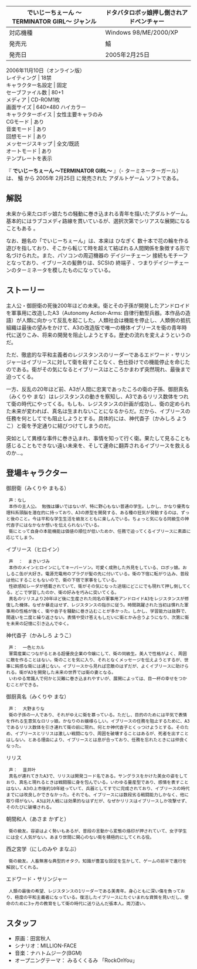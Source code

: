 でいじーちぇーん 〜TERMINATOR GIRL〜  ジャンル  |  ドタバタロボッ娘押し倒されアドベンチャー   
---|---  
対応機種  |  Windows 98/ME/2000/XP   
発売元  |  鱚   
発売日  |  2005年2月25日   
2006年11月10日（オンライン版）  
レイティング  |  18禁   
キャラクター名設定  |  固定   
セーブファイル数  |  80+1   
メディア  |  CD-ROM1枚   
画面サイズ  |  640×480 ハイカラー   
キャラクターボイス  |  女性主要キャラのみ   
CGモード  |  あり   
音楽モード  |  あり   
回想モード  |  あり   
メッセージスキップ  |  全文/既読   
オートモード  |  あり   
テンプレートを表示  
  
『 **でいじーちぇーん 〜TERMINATOR GIRL〜** 』（- ターミネーターガール）は、  鱚  から  2005年  2月25日
に発売された  アダルトゲーム  ソフトである。

##  解説  

未来から来たロボッ娘たちの騒動に巻き込まれる青年を描いたアダルトゲーム。 基本的にはラブコメディ路線を貫いているが、選択次第でシリアスな展開になることもある
  。

なお、題名の「でいじーちぇーん」は、本来は  ひなぎく
数十本で花の輪を作る遊びを指しており、そこから転じて時を超えて結ばれる人間関係を象徴する形で名づけられた。また、パソコンの周辺機器の  デイジーチェーン
接続もモチーフとなっており、イブリースの髪飾りは、SCSIの  終端子  、つまりデイジーチェーンのターミネータを模したものになっている。

##  ストーリー  

主人公・御厨衛の死後200年ほどの未来。衛とその子孫が開発したアンドロイドを軍事用に改造したA3（Autonomy Action-Arms:
自律行動型兵器。本作品の造語）が人類に向かって反乱を起こした。人類社会は機能を停止し、人類側の抵抗組織は最後の望みをかけて、A3の改造版で唯一の機体イブリースを衛の青年時代に送りこみ、将来の開発を阻止しようとする。歴史の流れを変えようというのだ。

ただ、徹底的な平和主義者のレジスタンスのリーダーであるエドワード・サリンジャーはイブリースに対して衛を殺すことなく、色仕掛けでの機能停止を命じたのである。衛がその気になるとイブリースはところかまわず突然現れ、最後まで迫ってくる。

一方、反乱の20年ほど前、A3が人間に忠実であったころの衛の子孫、御厨真名（みくりや
まな）はレジスタンスの動きを察知し、A3であるリリス数体をつれて衛の時代にやってくる。もしも、レジスタンスの計画が成功し、衛の定められた未来が変われば、真名は生まれないことになるからだ。だから、イブリースの任務を何としてでも阻止しようとする。具体的には、神代杳子（かみしろ
ようこ）と衛を予定通りに結びつけてしまうのだ。

突如として異様な事件に巻き込まれ、事情を知って行く衛。果たして見ることも感じることもできない遠い未来を、そして運命に翻弄されるイブリースを救えるのか…。

##  登場キャラクター  

御厨衛（みくりや まもる）

     声：なし 
     本作の主人公。 勉強は嫌いではないが、特に野心もない普通の学生。しかし、かなり優秀な理科系頭脳を潜在的に持っており、A3の原型を開発する、ある種の狂気が発動するのは、ずっと後のこと。今は平和な学生生活を級友とともに楽しんでいる。ちょっと気になる同級生の神代杳子にはなかなか想いを伝えられないでいる。 
     衛にとって自身の本能機能は価値の順位が低いためか、任務で迫ってくるイブリースに素直に応じてしまう。 
イブリース（ヒロイン）

     声  ：  まきいづみ 
     本作のメインヒロインにしてキーパーソン。可愛く成熟した外見をしている、ロボッ娘。おしるこ缶が大好き。電源充電用のプラグが髪の先に付いている。衛の下宿に転がり込み、普段は他にすることもないので、衛の下宿で家事をしている。 
     性欲感知レーダが搭載されていて、衛がその気になった途端にどこにでも現れて押し倒してくる。どこで学習したのか、衛の好みを巧みに突いてくる。 
     真名のリリスより20年ほど後に生産された同名の軍事用アンドロイドA3をレジスタンスが修復した機体。なぜか暴走はせず、レジスタンスの指示に従う。時間跳躍された当初は慣れた軍事用の性格が強く、衛や杳子を騒動に巻き込むことが多かった。しかし、学習能力は抜群で、間違いを二度と繰り返さない。表情や受け答えもしだいに衛とかみ合うようになり、次第に衛を未来の記憶に引き込んでゆく。 
神代杳子（かみしろ ようこ）

     声：  一色ヒカル 
     軍需産業につながるとある超優良企業の令嬢にして、衛の同級生。美人で性格がよく、周囲に敵を作ることはない。衛のことを気に入り、それとなくメッセージを伝えようとするが、世事に鈍感な衛には通じない。イブリースから見れば恋敵のはずだが、よくイブリースに助けられる。衛がA3を開発した未来の世界では衛の妻となる。 
     いわゆる常識人で何かと災難に巻き込まれやすいが、展開によっては、目一杯の幸せをつかむことができる。 
御厨真名（みくりや まな）

     声：  大野まりな 
     衛の子孫の一人であり、それがゆえに衛を慕っている。ただし、目的のためには平気で表情を作れる生意気なロリッ娘。かなりのお嬢様らしい。イブリースの任務を阻止するために、A3であるリリス数体を引き連れて衛の前に現れ、何とか神代杳子とくっつけようとする。そのため、イブリースとリリスは激しい戦闘になり、周囲を破壊することはあるが、死者を出すことはしない。とある理由により、イブリースとは息が合っており、任務を忘れたときには仲良くなった。 
リリス

     声：  韮井叶 
     真名が連れてきたA3で、リリスは開発コード名である。サングラスをかけた美女の姿をしており、真名と現れるときは戦闘服に身を包んでいる。いわゆる量産型であり、感情を表すことはない。A3の上市後約10年経っていて、兵器としてすでに完成されており、イブリースの時代までには改良しかできなかった。それでも、イブリースには数段劣る戦闘能力しかなく、他に取り得がない。A3は対人戦には効果的なはずだが、なぜかリリスはイブリースしか攻撃せず、そのたびに破壊される。 
朝間和人（あさま かずと）

     衛の級友。容姿はよく勢いもあるが、普段の言動から変態の烙印が押されていて、女子学生には全く人気がない。あまり世間に関心のない衛を積極的にしてくれる役。 
西之宮学（にしのみや まなぶ）

     衛の級友。人畜無害な典型的オタク。知識が豊富な設定を生かして、ゲームの前半で進行を解説してくれる。 
エドワード・サリンジャー

     人類の最後の希望、レジスタンスの1リーダーである美青年。身心ともに深い傷を負っており、極度の平和主義者になっている。復活したイブリースにたぐいまれな資質を見いだし、使命のために3ヶ月の教育をして衛の時代に送り込んだ張本人。両刀遣い。 

##  スタッフ  

  * 原画：田宮秋人 
  * シナリオ：MILLION-FACE 
  * 音楽：ナハトムジーク(BGM) 
  * オープニングテーマ：  みるくくるみ  「RockOnYou」 

